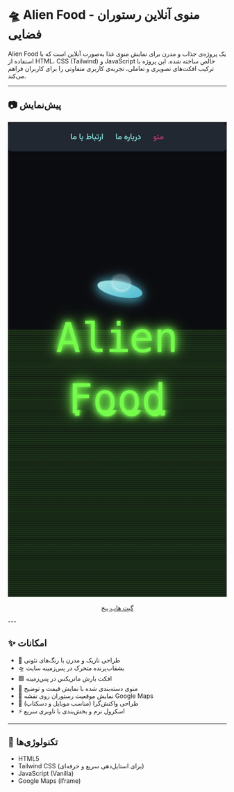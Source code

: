 # 🛸 Alien Food - منوی آنلاین رستوران فضایی

Alien Food یک پروژه‌ی جذاب و مدرن برای نمایش منوی غذا به‌صورت آنلاین است که با استفاده از HTML، CSS (Tailwind) و JavaScript خالص ساخته شده. این پروژه با ترکیب افکت‌های تصویری و تعاملی، تجربه‌ی کاربری متفاوتی را برای کاربران فراهم می‌کند.

---

## 📷 پیش‌نمایش
<div align="center">
<img src="./assets/images/Screenshot.png" alt="پیش‌نمایش پروژه Alien Food" width="600"/>

[گیت هاب پیج](https://danialkk.github.io/alien-food/)  
</div>
---

## ✨ امکانات

- 🎨 طراحی تاریک و مدرن با رنگ‌های نئونی
- 🛸 بشقاب‌پرنده متحرک در پس‌زمینه سایت
- 🟩 افکت بارش ماتریکس در پس‌زمینه
- 🧾 منوی دسته‌بندی شده با نمایش قیمت و توضیح
- 📍 نمایش موقعیت رستوران روی نقشه Google Maps
- 📱 طراحی واکنش‌گرا (مناسب موبایل و دسکتاپ)
- ⚡ اسکرول نرم و بخش‌بندی با ناوبری سریع

---

## 🔧 تکنولوژی‌ها

- HTML5
- Tailwind CSS (برای استایل‌دهی سریع و حرفه‌ای)
- JavaScript (Vanilla)
- Google Maps (iframe)

